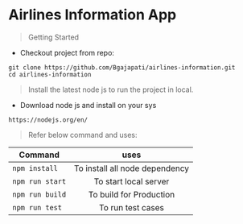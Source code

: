 # Airlines Information App

> Getting Started


- Checkout project from repo:

```
git clone https://github.com/Bgajapati/airlines-information.git
cd airlines-information
```

> Install the latest node js to run the project in local.

- Download node js and install on your sys

```
https://nodejs.org/en/
```

> Refer below command and uses:

| Command         |              uses              |
|-----------------|:------------------------------:|
| `npm install`   | To install all node dependency |
| `npm run start` |     To start local server      |
| `npm run build` |    To build for Production     |
| `npm run test`  |       To run test cases        |
